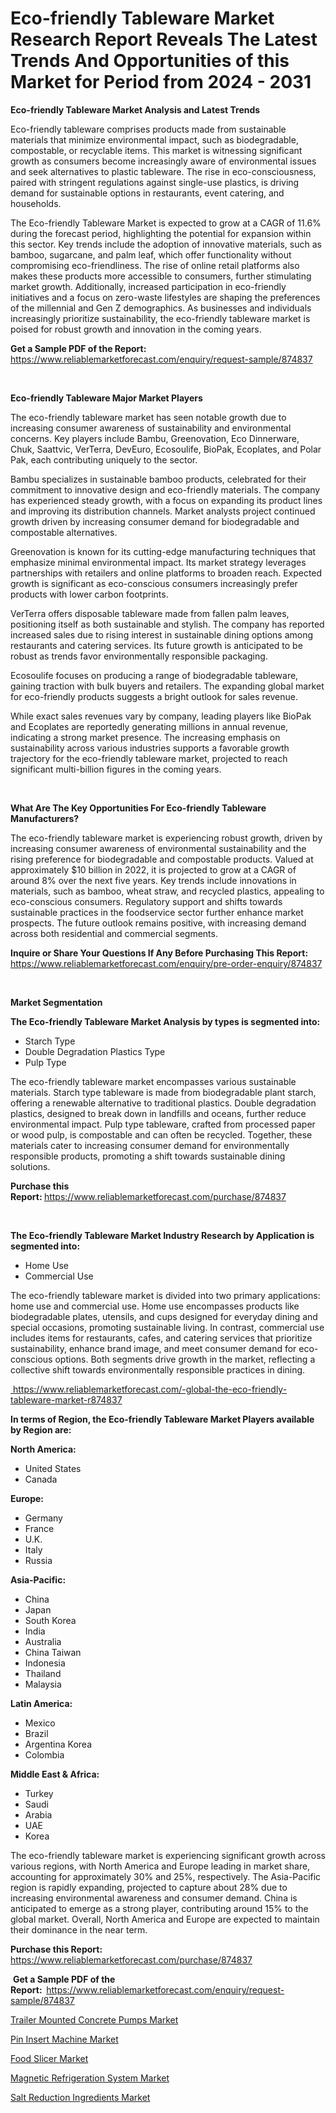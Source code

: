 <p><h1>Eco-friendly Tableware Market Research Report Reveals The Latest Trends And Opportunities of this Market for Period from 2024 - 2031</h1></p><p><strong>Eco-friendly Tableware Market Analysis and Latest Trends</strong></p>
<p><p>Eco-friendly tableware comprises products made from sustainable materials that minimize environmental impact, such as biodegradable, compostable, or recyclable items. This market is witnessing significant growth as consumers become increasingly aware of environmental issues and seek alternatives to plastic tableware. The rise in eco-consciousness, paired with stringent regulations against single-use plastics, is driving demand for sustainable options in restaurants, event catering, and households.</p><p>The Eco-friendly Tableware Market is expected to grow at a CAGR of 11.6% during the forecast period, highlighting the potential for expansion within this sector. Key trends include the adoption of innovative materials, such as bamboo, sugarcane, and palm leaf, which offer functionality without compromising eco-friendliness. The rise of online retail platforms also makes these products more accessible to consumers, further stimulating market growth. Additionally, increased participation in eco-friendly initiatives and a focus on zero-waste lifestyles are shaping the preferences of the millennial and Gen Z demographics. As businesses and individuals increasingly prioritize sustainability, the eco-friendly tableware market is poised for robust growth and innovation in the coming years.</p></p>
<p><strong>Get a Sample PDF of the Report:&nbsp;</strong> <a href="https://www.reliablemarketforecast.com/enquiry/request-sample/874837">https://www.reliablemarketforecast.com/enquiry/request-sample/874837</a></p>
<p>&nbsp;</p>
<p><strong>Eco-friendly Tableware Major Market Players</strong></p>
<p><p>The eco-friendly tableware market has seen notable growth due to increasing consumer awareness of sustainability and environmental concerns. Key players include Bambu, Greenovation, Eco Dinnerware, Chuk, Saattvic, VerTerra, DevEuro, Ecosoulife, BioPak, Ecoplates, and Polar Pak, each contributing uniquely to the sector.</p><p>Bambu specializes in sustainable bamboo products, celebrated for their commitment to innovative design and eco-friendly materials. The company has experienced steady growth, with a focus on expanding its product lines and improving its distribution channels. Market analysts project continued growth driven by increasing consumer demand for biodegradable and compostable alternatives.</p><p>Greenovation is known for its cutting-edge manufacturing techniques that emphasize minimal environmental impact. Its market strategy leverages partnerships with retailers and online platforms to broaden reach. Expected growth is significant as eco-conscious consumers increasingly prefer products with lower carbon footprints.</p><p>VerTerra offers disposable tableware made from fallen palm leaves, positioning itself as both sustainable and stylish. The company has reported increased sales due to rising interest in sustainable dining options among restaurants and catering services. Its future growth is anticipated to be robust as trends favor environmentally responsible packaging.</p><p>Ecosoulife focuses on producing a range of biodegradable tableware, gaining traction with bulk buyers and retailers. The expanding global market for eco-friendly products suggests a bright outlook for sales revenue.</p><p>While exact sales revenues vary by company, leading players like BioPak and Ecoplates are reportedly generating millions in annual revenue, indicating a strong market presence. The increasing emphasis on sustainability across various industries supports a favorable growth trajectory for the eco-friendly tableware market, projected to reach significant multi-billion figures in the coming years.</p></p>
<p>&nbsp;</p>
<p><strong>What Are The Key Opportunities For Eco-friendly Tableware Manufacturers?</strong></p>
<p><p>The eco-friendly tableware market is experiencing robust growth, driven by increasing consumer awareness of environmental sustainability and the rising preference for biodegradable and compostable products. Valued at approximately $10 billion in 2022, it is projected to grow at a CAGR of around 8% over the next five years. Key trends include innovations in materials, such as bamboo, wheat straw, and recycled plastics, appealing to eco-conscious consumers. Regulatory support and shifts towards sustainable practices in the foodservice sector further enhance market prospects. The future outlook remains positive, with increasing demand across both residential and commercial segments.</p></p>
<p><strong>Inquire or Share Your Questions If Any Before Purchasing This Report:</strong> <a href="https://www.reliablemarketforecast.com/enquiry/pre-order-enquiry/874837">https://www.reliablemarketforecast.com/enquiry/pre-order-enquiry/874837</a></p>
<p>&nbsp;</p>
<p><strong>Market Segmentation</strong></p>
<p><strong>The Eco-friendly Tableware Market Analysis by types is segmented into:</strong></p>
<p><ul><li>Starch Type</li><li>Double Degradation Plastics Type</li><li>Pulp Type</li></ul></p>
<p><p>The eco-friendly tableware market encompasses various sustainable materials. Starch type tableware is made from biodegradable plant starch, offering a renewable alternative to traditional plastics. Double degradation plastics, designed to break down in landfills and oceans, further reduce environmental impact. Pulp type tableware, crafted from processed paper or wood pulp, is compostable and can often be recycled. Together, these materials cater to increasing consumer demand for environmentally responsible products, promoting a shift towards sustainable dining solutions.</p></p>
<p><strong>Purchase this Report:&nbsp;</strong><a href="https://www.reliablemarketforecast.com/purchase/874837">https://www.reliablemarketforecast.com/purchase/874837</a></p>
<p>&nbsp;</p>
<p><strong>The Eco-friendly Tableware Market Industry Research by Application is segmented into:</strong></p>
<p><ul><li>Home Use</li><li>Commercial Use</li></ul></p>
<p><p>The eco-friendly tableware market is divided into two primary applications: home use and commercial use. Home use encompasses products like biodegradable plates, utensils, and cups designed for everyday dining and special occasions, promoting sustainable living. In contrast, commercial use includes items for restaurants, cafes, and catering services that prioritize sustainability, enhance brand image, and meet consumer demand for eco-conscious options. Both segments drive growth in the market, reflecting a collective shift towards environmentally responsible practices in dining.</p></p>
<p><a href="https://www.reliablemarketforecast.com/-global-the-eco-friendly-tableware-market-r874837">&nbsp;https://www.reliablemarketforecast.com/-global-the-eco-friendly-tableware-market-r874837</a></p>
<p><strong>In terms of Region, the Eco-friendly Tableware Market Players available by Region are:</strong></p>
<p>
    <p> <strong> North America: </strong>
        <ul>
            <li>United States</li>
            <li>Canada</li>
        </ul>
        </p> 
    <p> <strong> Europe: </strong>
        <ul>
            <li>Germany</li>
            <li>France</li>
            <li>U.K.</li>
            <li>Italy</li>
            <li>Russia</li>
        </ul>
        </p> 
    <p> <strong> Asia-Pacific: </strong>
        <ul>
            <li>China</li>
            <li>Japan</li>
            <li>South Korea</li>
            <li>India</li>
            <li>Australia</li>
            <li>China Taiwan</li>
            <li>Indonesia</li>
            <li>Thailand</li>
            <li>Malaysia</li>
        </ul>
        </p> 
    <p> <strong> Latin America: </strong>
        <ul>
            <li>Mexico</li>
            <li>Brazil</li>
            <li>Argentina Korea</li>
            <li>Colombia</li>
        </ul>
        </p> 
    <p> <strong> Middle East & Africa: </strong>
        <ul>
            <li>Turkey</li>
            <li>Saudi</li>
            <li>Arabia</li>
            <li>UAE</li>
            <li>Korea</li>
        </ul>
    </p>
    </p>
<p><p>The eco-friendly tableware market is experiencing significant growth across various regions, with North America and Europe leading in market share, accounting for approximately 30% and 25%, respectively. The Asia-Pacific region is rapidly expanding, projected to capture about 28% due to increasing environmental awareness and consumer demand. China is anticipated to emerge as a strong player, contributing around 15% to the global market. Overall, North America and Europe are expected to maintain their dominance in the near term.</p></p>
<p><strong>Purchase this Report: </strong><a href="https://www.reliablemarketforecast.com/purchase/874837">https://www.reliablemarketforecast.com/purchase/874837</a></p>
<p>&nbsp;<strong>Get a Sample PDF of the Report:&nbsp;&nbsp;</strong><a href="https://www.reliablemarketforecast.com/enquiry/request-sample/874837">https://www.reliablemarketforecast.com/enquiry/request-sample/874837</a></p>
<p><strong></strong></p>
<p><p><a href="https://www.linkedin.com/pulse/future-trends-global-trailer-mounted-concrete-pumps-market-insights-v25ec?trackingId=iKIOCxo7Sq6ONydBXcFfYg%3D%3D">Trailer Mounted Concrete Pumps Market</a></p><p><a href="https://www.linkedin.com/pulse/global-pin-insert-machine-market-sector2024-2031-metrics-xzuic?trackingId=pqhxs1IaSiebDVMZMuNFfQ%3D%3D">Pin Insert Machine Market</a></p><p><a href="https://www.linkedin.com/pulse/mapping-food-slicer-market-trends-challenges-breakthroughs-im2yc?trackingId=vBwjBqcnRwy%2Ffr6cCGCa9A%3D%3D">Food Slicer Market</a></p><p><a href="https://www.linkedin.com/pulse/future-trends-global-magnetic-refrigeration-system-market-5gytc?trackingId=85gtZOgeTJuyy88aJDO%2BRQ%3D%3D">Magnetic Refrigeration System Market</a></p><p><a href="https://www.linkedin.com/pulse/salt-reduction-ingredients-market-size-segmentation-trends-growth-tu7xc?trackingId=0aHxWZISRG2cc7qP1R2yyw%3D%3D">Salt Reduction Ingredients Market</a></p></p>